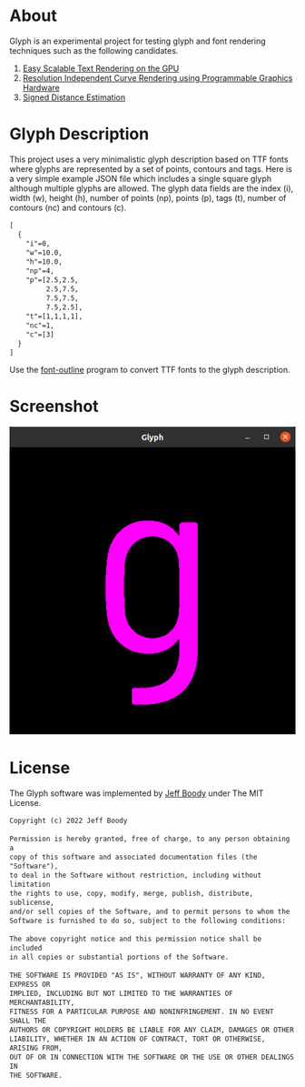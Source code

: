 About
=====

Glyph is an experimental project for testing glyph
and font rendering techniques such as the following
candidates.

1. [Easy Scalable Text Rendering on the GPU](https://medium.com/@evanwallace/easy-scalable-text-rendering-on-the-gpu-c3f4d782c5ac)
2. [Resolution Independent Curve Rendering using Programmable Graphics Hardware](https://www.microsoft.com/en-us/research/wp-content/uploads/2005/01/p1000-loop.pdf)
3. [Signed Distance Estimation](https://github.com/kocsis1david/font-demo/blob/master/howitworks.md)

Glyph Description
=================

This project uses a very minimalistic glyph description
based on TTF fonts where glyphs are represented by a set of
points, contours and tags. Here is a very simple example
JSON file which includes a single square glyph although
multiple glyphs are allowed. The glyph data fields are the
index (i), width (w), height (h), number of points (np),
points (p), tags (t), number of contours (nc) and contours
(c).

	[
	  {
	    "i"=0,
	    "w"=10.0,
	    "h"=10.0,
	    "np"=4,
	    "p"=[2.5,2.5,
	         2.5,7.5,
	         7.5,7.5,
	         7.5,2.5],
	    "t"=[1,1,1,1],
	    "nc"=1,
	    "c"=[3]
	  }
	]

Use the
[font-outline](https://github.com/jeffboody/a3d-fonts/tree/master/font-outline)
program to convert TTF fonts to the glyph description.

Screenshot
==========

![Glyph](resource/glyph-bezier-interpolation.jpg?raw=true "Glyph")

License
=======

The Glyph software was implemented by
[Jeff Boody](mailto:jeffboody@gmail.com)
under The MIT License.

	Copyright (c) 2022 Jeff Boody

	Permission is hereby granted, free of charge, to any person obtaining a
	copy of this software and associated documentation files (the "Software"),
	to deal in the Software without restriction, including without limitation
	the rights to use, copy, modify, merge, publish, distribute, sublicense,
	and/or sell copies of the Software, and to permit persons to whom the
	Software is furnished to do so, subject to the following conditions:

	The above copyright notice and this permission notice shall be included
	in all copies or substantial portions of the Software.

	THE SOFTWARE IS PROVIDED "AS IS", WITHOUT WARRANTY OF ANY KIND, EXPRESS OR
	IMPLIED, INCLUDING BUT NOT LIMITED TO THE WARRANTIES OF MERCHANTABILITY,
	FITNESS FOR A PARTICULAR PURPOSE AND NONINFRINGEMENT. IN NO EVENT SHALL THE
	AUTHORS OR COPYRIGHT HOLDERS BE LIABLE FOR ANY CLAIM, DAMAGES OR OTHER
	LIABILITY, WHETHER IN AN ACTION OF CONTRACT, TORT OR OTHERWISE, ARISING FROM,
	OUT OF OR IN CONNECTION WITH THE SOFTWARE OR THE USE OR OTHER DEALINGS IN
	THE SOFTWARE.
